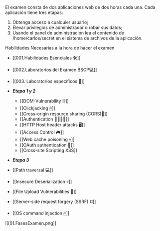 El examen consta de dos aplicaciones web de dos horas cada una. Cada aplicación tiene tres etapas:

1. Obtenga acceso a cualquier usuario;
2. Elevar privilegios de administrador o robar sus datos;
3. Usando el panel de administración lea el contenido de /home/carlos/secret en el sistema de archivos de la aplicación.

Habilidades Necesarias a la hora de hacer el examen
- [[001.Habilidades Esenciales 🛠]]
- [[002.Laboratorios del Examen BSCP💻]]
- [[003. Laboratorios específicos 👾]]
- ***Etapa 1 y 2***
  - [[DOM-Vulnerability ⛓]]
  - [[Clickjacking 🖱]]
  - [[Cross-origin resource sharing (CORS)👾]]
  - [[Authentication 🙍‍♂️🙍‍♀️]]
  - [[HTTP Host header attacks 🖥]]
  - [[Access Control 🎮]]
  - [[Web cache poisoning 💀]]
  - [[OAuth authentication 👥]]
  - [[Cross-site Scripting XSS]]

- ***Etapa 3***
- [[Path traversal 💻]]
- [[Insecure Deserialization 💀]]
- [[File Upload Vulnerabilities 📩]]
- [[Server-side request forgery (SSRF) ⛓]]
- [[OS command injection 🖱]]

![[01.FasesExamen.png]]